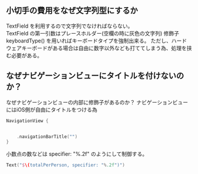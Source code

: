 ## 小切手の費用をなぜ文字列型にするか

TextField を利用するので文字列でなければならない。  
TextField の第一引数はプレースホルダー(空欄の時に灰色の文字列)
修飾子 keyboardType() を用いればキーボードタイプを強制出来る。 
ただし、ハードウェアキーボードがある場合は自由に数字以外なども打ててしまう為、処理を挟む必要がある。   
  
## なぜナビゲーションビューにタイトルを付けないのか？

なぜナビゲーションビューの内部に修飾子があるのか？
ナビゲーションビューにはiOS側が自由にタイトルをつける為

```swift
NavigationView {


    .navigationBarTitle("")
}
```

小数点の数などは specifier: "%.2f" のようにして制御する。  

```swift
Text("$\(totalPerPerson, specifier: "%.2f")")
```
